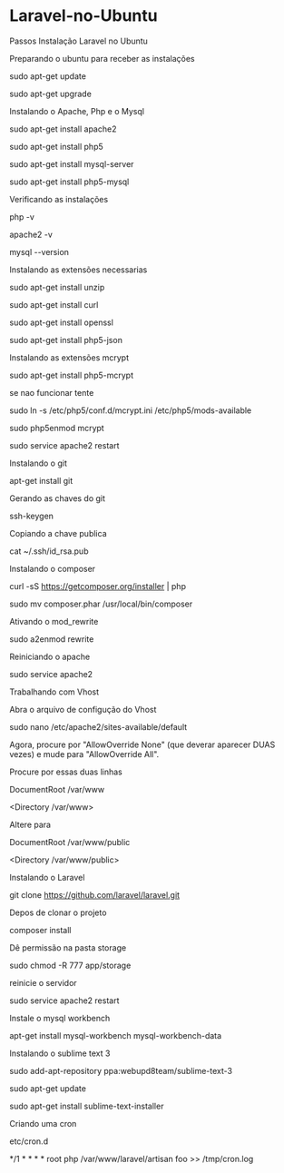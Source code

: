Laravel-no-Ubuntu
=================

Passos Instalação Laravel no Ubuntu


Preparando o ubuntu para receber as instalações

sudo apt-get update

sudo apt-get upgrade

Instalando o Apache, Php e o Mysql

sudo apt-get install apache2

sudo apt-get install php5

sudo apt-get install mysql-server

sudo apt-get install php5-mysql

Verificando as instalações

php -v

apache2 -v

mysql --version

Instalando as extensões necessarias

sudo apt-get install unzip

sudo apt-get install curl

sudo apt-get install openssl

sudo apt-get install php5-json

Instalando as extensões mcrypt 

sudo apt-get install php5-mcrypt

se nao funcionar tente

sudo ln -s /etc/php5/conf.d/mcrypt.ini /etc/php5/mods-available

sudo php5enmod mcrypt

sudo service apache2 restart


Instalando o git

apt-get install git

Gerando as chaves do git

ssh-keygen

Copiando a chave publica

cat ~/.ssh/id_rsa.pub


Instalando o composer

curl -sS https://getcomposer.org/installer | php

sudo mv composer.phar /usr/local/bin/composer


Ativando o mod_rewrite


sudo a2enmod rewrite

Reiniciando o apache

sudo service apache2 


Trabalhando com Vhost

Abra o arquivo de configução do Vhost

sudo nano /etc/apache2/sites-available/default

Agora, procure por "AllowOverride None" (que deverar aparecer DUAS vezes) e mude para "AllowOverride All". 

Procure por essas duas linhas

DocumentRoot /var/www

<Directory /var/www>

Altere para

DocumentRoot /var/www/public

<Directory /var/www/public>


Instalando o Laravel

git clone https://github.com/laravel/laravel.git

Depos de clonar o projeto 

composer install

Dê permissão na pasta storage

sudo chmod -R 777 app/storage

reinicie o servidor

sudo service apache2 restart

Instale o mysql workbench

apt-get install mysql-workbench mysql-workbench-data 

Instalando o sublime text 3

sudo add-apt-repository ppa:webupd8team/sublime-text-3

sudo apt-get update

sudo apt-get install sublime-text-installer

Criando uma cron

etc/cron.d

*/1 * * * *  root php /var/www/laravel/artisan foo >> /tmp/cron.log


